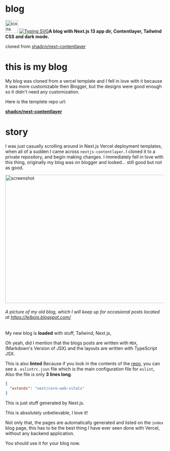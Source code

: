 # blog

<img src="https://skillicons.dev/icons?i=tailwind,ts,react,nextjs,js,md,vercel,pnpm&perline=15" alt="icons" height="40"/>
<a href="https://git.io/typing-svg"><img src="https://readme-typing-svg.demolab.com?font=Fira+Code&pause=1000&multiline=true&width=435&height=92&lines=My+blog+made+with+Contentlayer%2C+;Next.js%2C+React%2C+Typescript+and;Tailwind." alt="Typing SVG" /></a><strong>A blog with Next.js 13 app dir, Contentlayer, Tailwind CSS and dark mode.</strong>


cloned from [shadcn/next-contentlayer](https://github.com/shadcn/next-contentlayer/)

# this is my blog

My blog was cloned from a vercel template and I fell in love with it because it was more customizable then Blogger, but the designs were good enough so it didn't need any customization.

Here is the templete repo url:

[**shadcn/next-contentlayer**](https://github.com/shadcn/next-contentlayer/)

# story

I was just casually scrolling around in Next.js Vercel deployment templates, when all of a sudden I came across `nextjs-contentlayer`.
I cloned it to a private repository, and begin making changes.
I immediately fell in love with this thing, originally my blog was on blogger and looked... still good but not as good.


<Image src="public/Screenshot 2024-09-09 8.09.41 PM.png" width="718" height="404" alt="screenshot" />

###### A picture of my old blog, which I will keep up for occasional posts located at     <a href="https://lelbois.blogspot.com/">https://lelbois.blogspot.com/</a>

My new blog is **loaded** with stuff, Tailwind, Next.js, 

Oh yeah, did I mention that the blogs posts are written with `MDX`, (Markdown's Version of JSX) and the layouts are written with TypeScript JSX.

This is also **linted** Because if you look in the contents of the <a href="https://github.com/shadcn/next-contentlayer/">repo</a>, you can see a `.eslintrc.json` file which is the main configuration file for `eslint`, Also the file is only **3 lines long**.

```json
{
  "extends": "next/core-web-vitals"
}
```
This is just stuff generated by Next.js.

This is absolutely unbelievable, I love it!

Not only that, the pages are automatically generated and listed on the `index` blog page, this has to be the best thing I have ever seen done with Vercel, without any backend application.

You should use it for your blog now.
